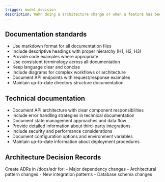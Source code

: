 ```yaml
---
trigger: model_decision
description: Wehn doing a architecture change or when a feature has been implemented
---
```


## Documentation standards
- Use markdown format for all documentation files
- Include descriptive headings with proper hierarchy (H1, H2, H3)
- Provide code examples where appropriate
- Use consistent terminology across all documentation
- Keep language clear and concise
- Include diagrams for complex workflows or architecture
- Document API endpoints with request/response examples
- Maintain up-to-date directory structure documentation


## Technical documentation
- Document API architecture with clear component responsibilities
- Include error handling strategies in technical documentation
- Document state management approaches and data flow
- Provide detailed information about third-party integrations
- Include security and performance considerations
- Document configuration options and environment variables
- Maintain up-to-date information about deployment procedures

## Architecture Decision Records
Create ADRs in /docs/adr for:
    -   Major dependency changes
    -   Architectural pattern changes
    -   New integration patterns
    -   Database schema changes